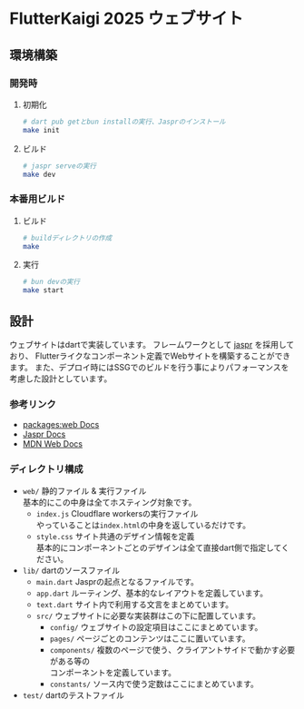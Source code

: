 # FlutterKaigi 2025 ウェブサイト

## 環境構築

### 開発時

1. 初期化

   ```sh
   # dart pub getとbun installの実行、Jasprのインストール
   make init
   ```

2. ビルド

   ```sh
   # jaspr serveの実行
   make dev
   ```

### 本番用ビルド

1. ビルド

   ```sh
   # buildディレクトリの作成
   make
   ```

2. 実行

   ```sh
   # bun devの実行
   make start
   ```

## 設計

ウェブサイトはdartで実装しています。
フレームワークとして [jaspr](https://pub.dev/packages/jaspr) を採用しており、
Flutterライクなコンポーネント定義でWebサイトを構築することができます。
また、デプロイ時にはSSGでのビルドを行う事によりパフォーマンスを考慮した設計としています。

### 参考リンク

- [packages:web Docs](https://pub.dev/documentation/web/latest/index.html)
- [Jaspr Docs](https://docs.jaspr.site/)
- [MDN Web Docs](https://developer.mozilla.org/ja/)

### ディレクトリ構成

- `web/` 静的ファイル & 実行ファイル\
  基本的にこの中身は全てホスティング対象です。
  - `index.js` Cloudflare workersの実行ファイル\
    やっていることは`index.html`の中身を返しているだけです。
  - `style.css` サイト共通のデザイン情報を定義\
    基本的にコンポーネントごとのデザインは全て直接dart側で指定してください。
- `lib/` dartのソースファイル
  - `main.dart` Jasprの起点となるファイルです。
  - `app.dart` ルーティング、基本的なレイアウトを定義しています。
  - `text.dart` サイト内で利用する文言をまとめています。
  - `src/` ウェブサイトに必要な実装群はこの下に配置しています。
    - `config/` ウェブサイトの設定項目はここにまとめています。
    - `pages/` ページごとのコンテンツはここに置いています。
    - `components/` 複数のページで使う、クライアントサイドで動かす必要がある等の\
      コンポーネントを定義しています。
    - `constants/` ソース内で使う定数はここにまとめています。
- `test/` dartのテストファイル
